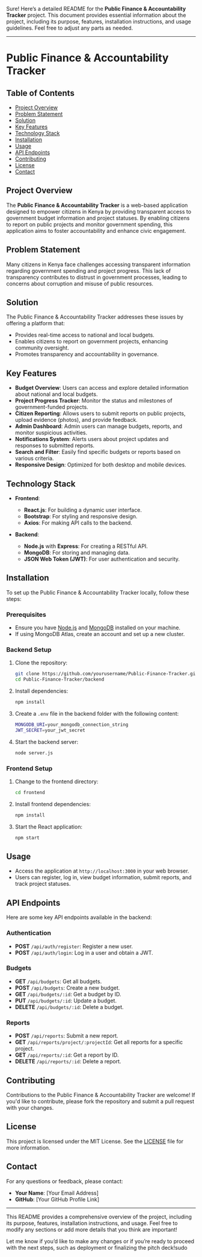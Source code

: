 Sure! Here’s a detailed README for the **Public Finance & Accountability Tracker** project. This document provides essential information about the project, including its purpose, features, installation instructions, and usage guidelines. Feel free to adjust any parts as needed.

---

# Public Finance & Accountability Tracker

## Table of Contents
- [Project Overview](#project-overview)
- [Problem Statement](#problem-statement)
- [Solution](#solution)
- [Key Features](#key-features)
- [Technology Stack](#technology-stack)
- [Installation](#installation)
- [Usage](#usage)
- [API Endpoints](#api-endpoints)
- [Contributing](#contributing)
- [License](#license)
- [Contact](#contact)

## Project Overview
The **Public Finance & Accountability Tracker** is a web-based application designed to empower citizens in Kenya by providing transparent access to government budget information and project statuses. By enabling citizens to report on public projects and monitor government spending, this application aims to foster accountability and enhance civic engagement.

## Problem Statement
Many citizens in Kenya face challenges accessing transparent information regarding government spending and project progress. This lack of transparency contributes to distrust in government processes, leading to concerns about corruption and misuse of public resources.

## Solution
The Public Finance & Accountability Tracker addresses these issues by offering a platform that:
- Provides real-time access to national and local budgets.
- Enables citizens to report on government projects, enhancing community oversight.
- Promotes transparency and accountability in governance.

## Key Features
- **Budget Overview**: Users can access and explore detailed information about national and local budgets.
- **Project Progress Tracker**: Monitor the status and milestones of government-funded projects.
- **Citizen Reporting**: Allows users to submit reports on public projects, upload evidence (photos), and provide feedback.
- **Admin Dashboard**: Admin users can manage budgets, reports, and monitor suspicious activities.
- **Notifications System**: Alerts users about project updates and responses to submitted reports.
- **Search and Filter**: Easily find specific budgets or reports based on various criteria.
- **Responsive Design**: Optimized for both desktop and mobile devices.

## Technology Stack
- **Frontend**:
  - **React.js**: For building a dynamic user interface.
  - **Bootstrap**: For styling and responsive design.
  - **Axios**: For making API calls to the backend.

- **Backend**:
  - **Node.js** with **Express**: For creating a RESTful API.
  - **MongoDB**: For storing and managing data.
  - **JSON Web Token (JWT)**: For user authentication and security.

## Installation
To set up the Public Finance & Accountability Tracker locally, follow these steps:

### Prerequisites
- Ensure you have [Node.js](https://nodejs.org/) and [MongoDB](https://www.mongodb.com/) installed on your machine.
- If using MongoDB Atlas, create an account and set up a new cluster.

### Backend Setup
1. Clone the repository:
   ```bash
   git clone https://github.com/yourusername/Public-Finance-Tracker.git
   cd Public-Finance-Tracker/backend
   ```
2. Install dependencies:
   ```bash
   npm install
   ```
3. Create a `.env` file in the backend folder with the following content:
   ```bash
   MONGODB_URI=your_mongodb_connection_string
   JWT_SECRET=your_jwt_secret
   ```
4. Start the backend server:
   ```bash
   node server.js
   ```

### Frontend Setup
1. Change to the frontend directory:
   ```bash
   cd frontend
   ```
2. Install frontend dependencies:
   ```bash
   npm install
   ```
3. Start the React application:
   ```bash
   npm start
   ```

## Usage
- Access the application at `http://localhost:3000` in your web browser.
- Users can register, log in, view budget information, submit reports, and track project statuses.

## API Endpoints
Here are some key API endpoints available in the backend:

### Authentication
- **POST** `/api/auth/register`: Register a new user.
- **POST** `/api/auth/login`: Log in a user and obtain a JWT.

### Budgets
- **GET** `/api/budgets`: Get all budgets.
- **POST** `/api/budgets`: Create a new budget.
- **GET** `/api/budgets/:id`: Get a budget by ID.
- **PUT** `/api/budgets/:id`: Update a budget.
- **DELETE** `/api/budgets/:id`: Delete a budget.

### Reports
- **POST** `/api/reports`: Submit a new report.
- **GET** `/api/reports/project/:projectId`: Get all reports for a specific project.
- **GET** `/api/reports/:id`: Get a report by ID.
- **DELETE** `/api/reports/:id`: Delete a report.

## Contributing
Contributions to the Public Finance & Accountability Tracker are welcome! If you'd like to contribute, please fork the repository and submit a pull request with your changes.

## License
This project is licensed under the MIT License. See the [LICENSE](LICENSE) file for more information.

## Contact
For any questions or feedback, please contact:
- **Your Name**: [Your Email Address]
- **GitHub**: [Your GitHub Profile Link]

---

This README provides a comprehensive overview of the project, including its purpose, features, installation instructions, and usage. Feel free to modify any sections or add more details that you think are important! 

Let me know if you’d like to make any changes or if you’re ready to proceed with the next steps, such as deployment or finalizing the pitch deck!sudo